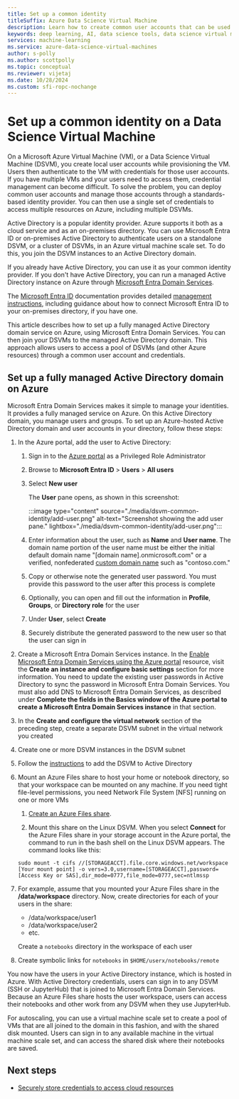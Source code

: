 ```yaml
---
title: Set up a common identity
titleSuffix: Azure Data Science Virtual Machine 
description: Learn how to create common user accounts that can be used across multiple Data Science Virtual Machines. You can use Microsoft Entra ID or an on-premises Active Directory to authenticate users to the Data Science Virtual Machine.
keywords: deep learning, AI, data science tools, data science virtual machine, geospatial analytics, team data science process
services: machine-learning
ms.service: azure-data-science-virtual-machines
author: s-polly
ms.author: scottpolly
ms.topic: conceptual
ms.reviewer: vijetaj
ms.date: 10/28/2024
ms.custom: sfi-ropc-nochange
---
```


# Set up a common identity on a Data Science Virtual Machine

On a Microsoft Azure Virtual Machine (VM), or a Data Science Virtual Machine (DSVM), you create local user accounts while provisioning the VM. Users then authenticate to the VM with credentials for those user accounts. If you have multiple VMs and your users need to access them, credential management can become difficult. To solve the problem, you can deploy common user accounts and manage those accounts through a standards-based identity provider. You can then use a single set of credentials to access multiple resources on Azure, including multiple DSVMs.

Active Directory is a popular identity provider. Azure supports it both as a cloud service and as an on-premises directory. You can use Microsoft Entra ID or on-premises Active Directory to authenticate users on a standalone DSVM, or a cluster of DSVMs, in an Azure virtual machine scale set. To do this, you join the DSVM instances to an Active Directory domain.

If you already have Active Directory, you can use it as your common identity provider. If you don't have Active Directory, you can run a managed Active Directory instance on Azure through [Microsoft Entra Domain Services](/azure/active-directory-domain-services/).

The [Microsoft Entra ID](/azure/active-directory/) documentation provides detailed [management instructions](/azure/active-directory/hybrid/whatis-hybrid-identity), including guidance about how to connect Microsoft Entra ID to your on-premises directory, if you have one.

This article describes how to set up a fully managed Active Directory domain service on Azure, using Microsoft Entra Domain Services. You can then join your DSVMs to the managed Active Directory domain. This approach allows users to access a pool of DSVMs (and other Azure resources) through a common user account and credentials.

## Set up a fully managed Active Directory domain on Azure

Microsoft Entra Domain Services makes it simple to manage your identities. It provides a fully managed service on Azure. On this Active Directory domain, you manage users and groups. To set up an Azure-hosted Active Directory domain and user accounts in your directory, follow these steps:

1. In the Azure portal, add the user to Active Directory:

   1. Sign in to the [Azure portal](https://portal.azure.com) as a Privileged Role Administrator
    
   1. Browse to **Microsoft Entra ID** > **Users** > **All users**
    
   1. Select **New user**
   
        The **User** pane opens, as shown in this screenshot:

        :::image type="content" source="./media/dsvm-common-identity/add-user.png" alt-text="Screenshot showing the add user pane." lightbox="./media/dsvm-common-identity/add-user.png":::
    
   1. Enter information about the user, such as **Name** and **User name**. The domain name portion of the user name must be either the initial default domain name "[domain name].onmicrosoft.com" or a verified, nonfederated [custom domain name](/azure/active-directory/fundamentals/add-custom-domain) such as "contoso.com."
    
   1. Copy or otherwise note the generated user password. You must provide this password to the user after this process is complete
    
   1. Optionally, you can open and fill out the information in **Profile**, **Groups**, or **Directory role** for the user
    
   1. Under **User**, select **Create**
    
   1. Securely distribute the generated password to the new user so that the user can sign in

1. Create a Microsoft Entra Domain Services instance. In the [Enable Microsoft Entra Domain Services using the Azure portal](/azure/active-directory-domain-services/tutorial-create-instance) resource, visit the **Create an instance and configure basic settings** section for more information. You need to update the existing user passwords in Active Directory to sync the password in Microsoft Entra Domain Services. You must also add DNS to Microsoft Entra Domain Services, as described under **Complete the fields in the Basics window of the Azure portal to create a Microsoft Entra Domain Services instance** in that section.

1. In the **Create and configure the virtual network** section of the preceding step, create a separate DSVM subnet in the virtual network you created
1. Create one or more DSVM instances in the DSVM subnet
1. Follow the [instructions](/azure/active-directory-domain-services/join-ubuntu-linux-vm) to add the DSVM to Active Directory
1. Mount an Azure Files share to host your home or notebook directory, so that your workspace can be mounted on any machine. If you need tight file-level permissions, you need Network File System [NFS] running on one or more VMs

   1. [Create an Azure Files share](/azure/storage/files/storage-how-to-create-file-share).
    
   2.  Mount this share on the Linux DSVM. When you select **Connect** for the Azure Files share in your storage account in the Azure portal, the command to run in the bash shell on the Linux DSVM appears. The command looks like this:
   
   ```
   sudo mount -t cifs //[STORAGEACCT].file.core.windows.net/workspace [Your mount point] -o vers=3.0,username=[STORAGEACCT],password=[Access Key or SAS],dir_mode=0777,file_mode=0777,sec=ntlmssp
   ```
1. For example, assume that you mounted your Azure Files share in the **/data/workspace** directory. Now, create directories for each of your users in the share:
    - /data/workspace/user1
    - /data/workspace/user2
    - etc.

   Create a `notebooks` directory in the workspace of each user
1. Create symbolic links for `notebooks` in `$HOME/userx/notebooks/remote`

You now have the users in your Active Directory instance, which is hosted in Azure. With Active Directory credentials, users can sign in to any DSVM (SSH or JupyterHub) that is joined to Microsoft Entra Domain Services. Because an Azure Files share hosts the user workspace, users can access their notebooks and other work from any DSVM when they use JupyterHub.

For autoscaling, you can use a virtual machine scale set to create a pool of VMs that are all joined to the domain in this fashion, and with the shared disk mounted. Users can sign in to any available machine in the virtual machine scale set, and can access the shared disk where their notebooks are saved.

## Next steps

* [Securely store credentials to access cloud resources](dsvm-secure-access-keys.md)